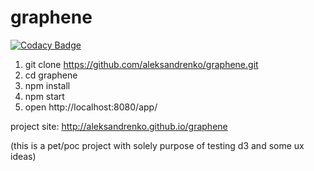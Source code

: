 # graphene

[![Codacy Badge](https://api.codacy.com/project/badge/grade/6224536257f74c779f4a0b706e982ed3)](https://www.codacy.com/app/aleksandrenko/grad3ph)

1. git clone https://github.com/aleksandrenko/graphene.git
2. cd graphene
3. npm install
4. npm start
5. open http://localhost:8080/app/

project site: http://aleksandrenko.github.io/graphene

(this is a pet/poc project with solely purpose of testing d3 and some ux ideas)
